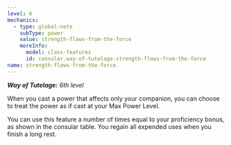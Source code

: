 ```yaml
---
level: 6
mechanics:
  - type: global-note
    subType: power
    value: strength-flows-from-the-force
    moreInfo:
      model: class-features
      id: consular.way-of-tutelage.strength-flows-from-the-force
name: strength-flows-from-the-force
---
```

_**Way of Tutelage:** 6th level_
When you cast a power that affects only your companion, you can choose to treat the power as if cast at your Max Power Level.
You can use this feature a number of times equal to your proficiency bonus, as shown in the consular table. You regain all expended uses when you finish a long rest.